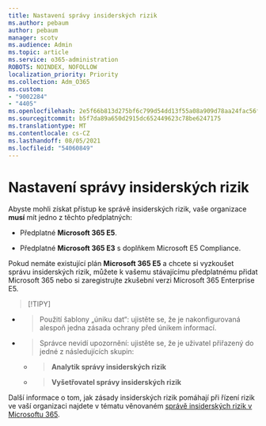 ```yaml
---
title: Nastavení správy insiderských rizik
ms.author: pebaum
author: pebaum
manager: scotv
ms.audience: Admin
ms.topic: article
ms.service: o365-administration
ROBOTS: NOINDEX, NOFOLLOW
localization_priority: Priority
ms.collection: Adm_O365
ms.custom:
- "9002284"
- "4405"
ms.openlocfilehash: 2e5f66b813d275bf6c799d54dd13f55a08a909d78aa24fac56f54caf8a0f4f58
ms.sourcegitcommit: b5f7da89a650d2915dc652449623c78be6247175
ms.translationtype: MT
ms.contentlocale: cs-CZ
ms.lasthandoff: 08/05/2021
ms.locfileid: "54060849"
---
```

# <a name="set-up-insider-risk-management"></a>Nastavení správy insiderských rizik

Abyste mohli získat přístup ke správě insiderských rizik, vaše organizace **musí** mít jedno z těchto předplatných:

- Předplatné **Microsoft 365 E5**.

- Předplatné **Microsoft 365 E3** s doplňkem Microsoft E5 Compliance.

Pokud nemáte existující plán **Microsoft 365 E5** a chcete si vyzkoušet správu insiderských rizik, můžete k vašemu stávajícímu předplatnému přidat Microsoft 365 nebo si zaregistrujte zkušební verzi Microsoft 365 Enterprise E5.

> [!TIPY]
- > Použití šablony „úniku dat“: ujistěte se, že je nakonfigurovaná alespoň jedna zásada ochrany před únikem informací.
- > Správce nevidí upozornění: ujistěte se, že je uživatel přiřazený do jedné z následujících skupin:
    - >**Analytik správy insiderských rizik**
    - >**Vyšetřovatel správy insiderských rizik**

Další informace o tom, jak zásady insiderských rizik pomáhají při řízení rizik ve vaší organizaci najdete v tématu věnovaném [správě insiderských rizik v Microsoftu 365](https://go.microsoft.com/fwlink/?linkid=2123907).
